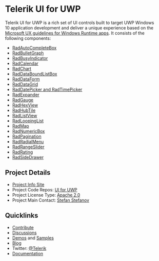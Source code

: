 # Telerik UI for UWP

Telerik UI for UWP is a rich set of UI controls built to target UWP Windows 10 application development and deliver a unique experience based on the [Microsoft UX guidelines for Windows Runtime apps](https://developer.microsoft.com/en-us/windows/apps/design). It consists of the following components:

* [RadAutoCompleteBox](https://www.telerik.com/universal-windows-platform-ui/autocompletebox)
* [RadBulletGraph](https://www.telerik.com/universal-windows-platform-ui/bulletgraph)
* [RadBusyIndicator](https://www.telerik.com/universal-windows-platform-ui/busyindicator)
* [RadCalendar](https://www.telerik.com/universal-windows-platform-ui/calendar)
* [RadChart](https://www.telerik.com/universal-windows-platform-ui/chart)
* [RadDataBoundListBox](https://www.telerik.com/universal-windows-platform-ui/databoundlistbox)
* [RadDataForm](https://www.telerik.com/universal-windows-platform-ui/dataform)
* [RadDataGrid](https://www.telerik.com/universal-windows-platform-ui/grid)
* [RadDatePicker and RadTimePicker](https://www.telerik.com/universal-windows-platform-ui/datepicker-and-timepicker)
* [RadExpander](https://www.telerik.com/universal-windows-platform-ui/expander)
* [RadGauge](https://www.telerik.com/universal-windows-platform-ui/gauge)
* [RadHexView](https://www.telerik.com/universal-windows-platform-ui/hexview)
* [RadHubTile](https://www.telerik.com/universal-windows-platform-ui/hubtile)
* [RadListView](https://www.telerik.com/universal-windows-platform-ui/listview)
* [RadLoopingList](https://www.telerik.com/universal-windows-platform-ui/loopinglist)
* [RadMap](https://www.telerik.com/universal-windows-platform-ui/map)
* [RadNumericBox](https://www.telerik.com/universal-windows-platform-ui/numericbox)
* [RadPagination](https://www.telerik.com/universal-windows-platform-ui/pagination)
* [RadRadialMenu](https://www.telerik.com/universal-windows-platform-ui/radialmenu)
* [RadRangeSlider](https://www.telerik.com/universal-windows-platform-ui/rangeslider)
* [RadRating](https://www.telerik.com/universal-windows-platform-ui/rating)
* [RadSideDrawer](https://www.telerik.com/universal-windows-platform-ui/sidedrawer)


## Project Details

* [Project Info Site](https://www.telerik.com/universal-windows-platform-ui)
* Project Code Repos:  [UI for UWP](https://github.com/telerik/UI-For-UWP)
* Project License Type: [Apache 2.0](https://github.com/telerik/UI-For-UWP/blob/master/LICENSE.md)
* Project Main Contact: [Stefan Stefanov](https://github.com/stefanov-stefan)

## Quicklinks
* [Contribute](https://github.com/telerik/UI-For-UWP/blob/master/CONTRIBUTING.md)
* [Discussions](https://github.com/telerik/UI-For-UWP/issues)
* [Demos](https://www.microsoft.com/en-us/store/p/teleriktelerikuiforuwpexamples/9n3fgcz50qnl) and [Samples](https://github.com/telerik/UI-For-UWP/tree/master/SDKExamples.UWP)
* [Blog](https://www.telerik.com/blogs/tag/uwp)
* Twitter: [@Telerik](https://twitter.com/telerik)
* [Documentation](https://docs.telerik.com/devtools/universal-windows-platform/Introduction-uwp)
